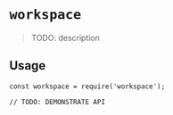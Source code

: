 # `workspace`

> TODO: description

## Usage

```
const workspace = require('workspace');

// TODO: DEMONSTRATE API
```
